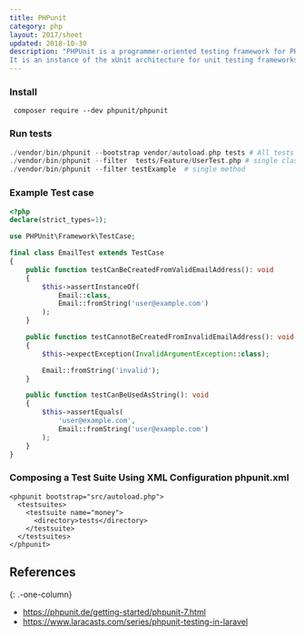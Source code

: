 ```yaml
---
title: PHPunit
category: php
layout: 2017/sheet
updated: 2018-10-30
description: "PHPUnit is a programmer-oriented testing framework for PHP.
It is an instance of the xUnit architecture for unit testing frameworks"
---
```


### Install

```
 composer require --dev phpunit/phpunit
 ```

### Run tests


```php
./vendor/bin/phpunit --bootstrap vendor/autoload.php tests # All tests
./vendor/bin/phpunit --filter  tests/Feature/UserTest.php # single class
./vendor/bin/phpunit --filter testExample  # single method
```

### Example Test case

```php
<?php
declare(strict_types=1);

use PHPUnit\Framework\TestCase;

final class EmailTest extends TestCase
{
    public function testCanBeCreatedFromValidEmailAddress(): void
    {
        $this->assertInstanceOf(
            Email::class,
            Email::fromString('user@example.com')
        );
    }

    public function testCannotBeCreatedFromInvalidEmailAddress(): void
    {
        $this->expectException(InvalidArgumentException::class);

        Email::fromString('invalid');
    }

    public function testCanBeUsedAsString(): void
    {
        $this->assertEquals(
            'user@example.com',
            Email::fromString('user@example.com')
        );
    }
}
```

### Composing a Test Suite Using XML Configuration phpunit.xml

```
<phpunit bootstrap="src/autoload.php">
  <testsuites>
    <testsuite name="money">
      <directory>tests</directory>
    </testsuite>
  </testsuites>
</phpunit>
```



## References
{: .-one-column}

* <https://phpunit.de/getting-started/phpunit-7.html>
* <https://www.laracasts.com/series/phpunit-testing-in-laravel>